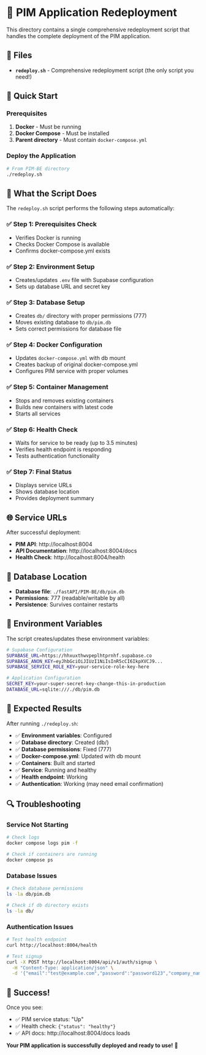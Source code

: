 # 🚀 PIM Application Redeployment

This directory contains a single comprehensive redeployment script that handles the complete deployment of the PIM application.

## 📁 Files

- **`redeploy.sh`** - Comprehensive redeployment script (the only script you need!)

## 🎯 Quick Start

### Prerequisites

1. **Docker** - Must be running
2. **Docker Compose** - Must be installed
3. **Parent directory** - Must contain `docker-compose.yml`

### Deploy the Application

```bash
# From PIM-BE directory
./redeploy.sh
```

## 🔧 What the Script Does

The `redeploy.sh` script performs the following steps automatically:

### ✅ Step 1: Prerequisites Check
- Verifies Docker is running
- Checks Docker Compose is available
- Confirms docker-compose.yml exists

### ✅ Step 2: Environment Setup
- Creates/updates `.env` file with Supabase configuration
- Sets up database URL and secret key

### ✅ Step 3: Database Setup
- Creates `db/` directory with proper permissions (777)
- Moves existing database to `db/pim.db`
- Sets correct permissions for database file

### ✅ Step 4: Docker Configuration
- Updates `docker-compose.yml` with db mount
- Creates backup of original docker-compose.yml
- Configures PIM service with proper volumes

### ✅ Step 5: Container Management
- Stops and removes existing containers
- Builds new containers with latest code
- Starts all services

### ✅ Step 6: Health Check
- Waits for service to be ready (up to 3.5 minutes)
- Verifies health endpoint is responding
- Tests authentication functionality

### ✅ Step 7: Final Status
- Displays service URLs
- Shows database location
- Provides deployment summary

## 🌐 Service URLs

After successful deployment:

- **PIM API**: http://localhost:8004
- **API Documentation**: http://localhost:8004/docs
- **Health Check**: http://localhost:8004/health

## 📁 Database Location

- **Database file**: `./fastAPI/PIM-BE/db/pim.db`
- **Permissions**: 777 (readable/writable by all)
- **Persistence**: Survives container restarts

## 🔐 Environment Variables

The script creates/updates these environment variables:

```bash
# Supabase Configuration
SUPABASE_URL=https://hhxuxthwvpeplhtprnhf.supabase.co
SUPABASE_ANON_KEY=eyJhbGciOiJIUzI1NiIsInR5cCI6IkpXVCJ9...
SUPABASE_SERVICE_ROLE_KEY=your-service-role-key-here

# Application Configuration
SECRET_KEY=your-super-secret-key-change-this-in-production
DATABASE_URL=sqlite:///./db/pim.db
```

## 🎯 Expected Results

After running `./redeploy.sh`:

- ✅ **Environment variables**: Configured
- ✅ **Database directory**: Created (db/)
- ✅ **Database permissions**: Fixed (777)
- ✅ **Docker-compose.yml**: Updated with db mount
- ✅ **Containers**: Built and started
- ✅ **Service**: Running and healthy
- ✅ **Health endpoint**: Working
- ✅ **Authentication**: Working (may need email confirmation)

## 🔍 Troubleshooting

### Service Not Starting
```bash
# Check logs
docker compose logs pim -f

# Check if containers are running
docker compose ps
```

### Database Issues
```bash
# Check database permissions
ls -la db/pim.db

# Check if db directory exists
ls -la db/
```

### Authentication Issues
```bash
# Test health endpoint
curl http://localhost:8004/health

# Test signup
curl -X POST http://localhost:8004/api/v1/auth/signup \
  -H "Content-Type: application/json" \
  -d '{"email":"test@example.com","password":"password123","company_name":"Test Company"}'
```

## 🎉 Success!

Once you see:
- ✅ PIM service status: "Up"
- ✅ Health check: `{"status": "healthy"}`
- ✅ API docs: http://localhost:8004/docs loads

**Your PIM application is successfully deployed and ready to use!** 🚀 